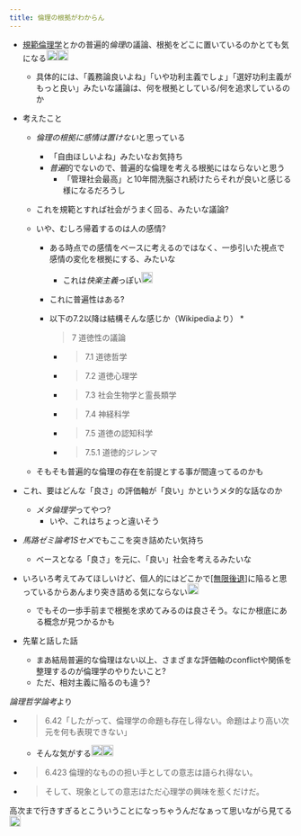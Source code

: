 ```yaml
---
title: 倫理の根拠がわからん
---
```


* [規範倫理学](%E8%A6%8F%E7%AF%84%E5%80%AB%E7%90%86%E5%AD%A6.md)とかの普遍的*倫理*の議論、根拠をどこに置いているのかとても気になる<img src='https://scrapbox.io/api/pages/blu3mo-public/blu3mo/icon' alt='blu3mo.icon' height="19.5"/><img src='https://scrapbox.io/api/pages/blu3mo-public/blu3mo/icon' alt='blu3mo.icon' height="19.5"/>
  
  * 具体的には、「義務論良いよね」「いや功利主義でしょ」「選好功利主義がもっと良い」みたいな議論は、何を根拠としている/何を追求しているのか
* 考えたこと
  
  * *倫理の根拠に感情は置けない*と思っている
    
    * 「自由ほしいよね」みたいなお気持ち
    * *普遍*的でないので、普遍的な倫理を考える根拠にはならないと思う
      * 「管理社会最高」と10年間洗脳され続けたらそれが良いと感じる様になるだろうし
  * これを規範とすれば社会がうまく回る、みたいな議論?
  
  * いや、むしろ帰着するのは人の感情?
    
    * ある時点での感情をベースに考えるのではなく、一歩引いた視点で感情の変化を根拠にする、みたいな
      * これは*快楽主義*っぽい<img src='https://scrapbox.io/api/pages/blu3mo-public/blu3mo/icon' alt='blu3mo.icon' height="19.5"/>
    * これに普遍性はある?
    * 以下の7.2以降は結構そんな感じか（Wikipediaより）
      * 
         > 
         > 7	道徳性の議論
      
      * 
         > 
         > 7.1	道徳哲学
      
      * 
         > 
         > 7.2	道徳心理学
      
      * 
         > 
         > 7.3	社会生物学と霊長類学
      
      * 
         > 
         > 7.4	神経科学
      
      * 
         > 
         > 7.5	道徳の認知科学
      
      * 
         > 
         > 7.5.1	道徳的ジレンマ
  
  * そもそも普遍的な倫理の存在を前提とする事が間違ってるのかも

* これ、要はどんな「良さ」の評価軸が「良い」かというメタ的な話なのか
  
  * *メタ倫理学*ってやつ?
    * いや、これはちょっと違いそう
* *馬路ゼミ論考1Sセメ*でもここを突き詰めたい気持ち
  
  * ベースとなる「良さ」を元に、「良い」社会を考えるみたいな
* いろいろ考えてみてほしいけど、個人的にはどこかで[\[無限後退\]]([[ルイス・キャロルのパラドクス]])に陥ると思っているからあんまり突き詰める気にならない<img src='https://scrapbox.io/api/pages/blu3mo-public/takker/icon' alt='takker.icon' height="19.5"/>
  
  * でもその一歩手前まで根拠を求めてみるのは良さそう。なにか根底にある概念が見つかるかも
* 先輩と話した話
  
  * まあ結局普遍的な倫理はない以上、さまざまな評価軸のconflictや関係を整理するのが倫理学のやりたいこと?
  * ただ、相対主義に陥るのも違う?

*論理哲学論考*より

* 
   > 
   > 6.42「したがって、倫理学の命題も存在し得ない。命題はより高い次元を何も表現できない」
  
  * そんな気がする<img src='https://scrapbox.io/api/pages/blu3mo-public/blu3mo/icon' alt='blu3mo.icon' height="19.5"/><img src='https://scrapbox.io/api/pages/blu3mo-public/blu3mo/icon' alt='blu3mo.icon' height="19.5"/>
* 
   > 
   > 6.423	倫理的なものの担い手としての意志は語られ得ない。

* 
   > 
   > そして、現象としての意志はただ心理学の興味を惹くだけだ。

高次まで行きすぎるとこういうことになっちゃうんだなぁって思いながら見てる<img src='https://scrapbox.io/api/pages/blu3mo-public/rickshinmi/icon' alt='rickshinmi.icon' height="19.5"/>
